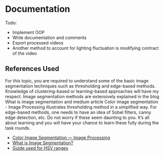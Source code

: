 # Documentation
  
Todo: 
- Implement OOP
- Write documentation and comments
- Export processed videos
- Another method to account for lighting fluctuation is modifying contract of the video 

## References Used

For this topic, you are required to understand some of the basic image segmentation techniques such as thresholding and edge-based methods. Knowledge of clustering-based or learning-based approaches will have my respect. Image segmentation methods are extensively explained in the blog What is image
segmentation and medium article Color image segmentation - Image Processing illustrates thresholding
method in a simplified way. For edge-based methods, one needs to have an idea of Sobel filters, canny
edge detection, etc. Do not worry if these seem daunting to you. It’s all about learning and you will
have your chance to learn these fully during the task rounds.

- [Color Image Segmentation — Image Processing](https://mattmaulion.medium.com/color-image-segmentation-image-processing-4a04eca25c0)
- [What is Image Segmentation?](https://www.analytixlabs.co.in/blog/what-is-image-segmentation/)
- [Guide used for HSV ranges](https://stackoverflow.com/questions/36817133/identifying-the-range-of-a-color-in-hsv-using-opencv#:~:text=for%20example%20yellow%20has%20hue,go%20away%20from%20perfect%20yellow.)